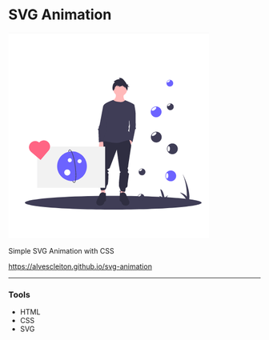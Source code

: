 <h1>SVG Animation</h1>

<img src="github/preview.gif" alt="SVG Animation">

Simple SVG Animation with CSS

https://alvescleiton.github.io/svg-animation

---

### Tools
* HTML
* CSS
* SVG